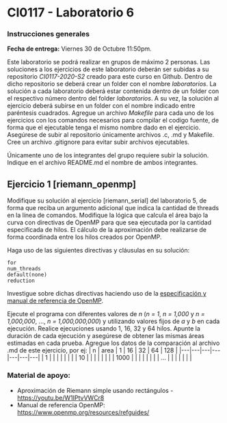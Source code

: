 # CI0117 - Laboratorio 6

### Instrucciones generales

**Fecha de entrega:** Viernes 30 de Octubre 11:50pm.

Este laboratorio se podrá realizar en grupos de máximo 2 personas.
Las soluciones a los ejercicios de este laboratorio deberán ser subidas a su repositorio *CI0117-2020-S2* creado para este curso en Github. Dentro de dicho repositorio se deberá crear un folder con el nombre *laboratorios*. La solución a cada laboratorio deberá estar contenida dentro de un folder con el respectivo número dentro del folder *laboratorios*. A su vez, la solución al ejercicio deberá subirse en un folder con el nombre indicado entre paréntesis cuadrados. 
Agregue un archivo *Makefile* para cada uno de los ejercicios con los comandos necesarios para compilar el codigo fuente, de forma que el ejecutable tenga el mismo nombre dado en el ejercicio.
Asegúrese de subir al repositorio únicamente archivos .c, .md y Makefile. Cree un archivo .gitignore para evitar subir archivos ejecutables.

Únicamente uno de los integrantes del grupo requiere subir la solución. Indique en el archivo README.md el nombre de ambos integrantes.

## Ejercicio 1 [riemann_openmp]

Modifique su solución al ejercicio [riemann_serial] del laboratorio 5, de forma que reciba un argumento adicional que indica la cantidad de threads en la línea de comandos.
Modifique la lógica que calcula el área bajo la curva con directivas de OpenMP para que sea ejecutada por la cantidad especificada de hilos. El cálculo de la aproximación debe realizarse de forma coordinada entre los hilos creados por OpenMP.

Haga uso de las siguientes directivas y cláusulas en su solución:

```
for
num_threads
default(none)
reduction
```

Investigue sobre dichas directivas haciendo uso de la [especificación y manual de referencia de OpenMP](https://www.openmp.org/specifications/).

Ejecute el programa con diferentes valores de *n* (*n = 1*, *n = 1,000* y *n = 1,000,000*, ..., *n = 1,000,000,000*) y utilizando valores fijos de *a* y *b* en cada ejecución. Realice ejecuciones usando 1, 16, 32 y 64 hilos.
Apunte la duración de cada ejecución y asegúrese de obtener las mismas áreas estimadas en cada prueba. Agregue los datos de la comparación al archivo .md de este ejercicio, por ej:
| n | area | 1 | 16  | 32 | 64 | 128 |
|---|---|---|---|---|---|---|
| 1  |   |   |   |   |   |   |
| 10  |   |   |   |   |   |   |
| 1000  |   |   |   |   |   |   |
| ...  |   |   |   |   |   |   |

### Material de apoyo:

* Aproximación de Riemann simple usando rectángulos - https://youtu.be/W1IPtvVWCr8
* Manual de referencia OpenMP: https://www.openmp.org/resources/refguides/ 
